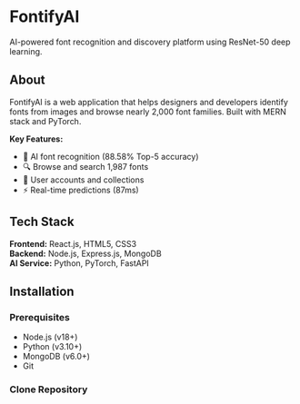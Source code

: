 # FontifyAI

AI-powered font recognition and discovery platform using ResNet-50 deep learning.

## About

FontifyAI is a web application that helps designers and developers identify fonts from images and browse nearly 2,000 font families. Built with MERN stack and PyTorch.

**Key Features:**
- 🤖 AI font recognition (88.58% Top-5 accuracy)
- 🔍 Browse and search 1,987 fonts
- 👤 User accounts and collections
- ⚡ Real-time predictions (87ms)

## Tech Stack

**Frontend:** React.js, HTML5, CSS3  
**Backend:** Node.js, Express.js, MongoDB  
**AI Service:** Python, PyTorch, FastAPI  

## Installation

### Prerequisites
- Node.js (v18+)
- Python (v3.10+)
- MongoDB (v6.0+)
- Git

### Clone Repository

